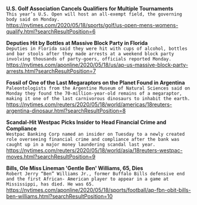 **U.S. Golf Association Cancels Qualifiers for Multiple Tournaments**\
`This year’s U.S. Open will host an all-exempt field, the governing body said on Monday.`\
https://nytimes.com/2020/05/18/sports/golf/us-open-mens-womens-qualify.html?searchResultPosition=6

**Deputies Hit by Bottles at Massive Block Party in Florida**\
`Deputies in Florida said they were hit with cups of alcohol, bottles and bar stools after they made arrests at a weekend block party involving thousands of party-goers, officials reported Monday.`\
https://nytimes.com/aponline/2020/05/18/us/ap-us-massive-block-party-arrests.html?searchResultPosition=7

**Fossil of One of the Last Megaraptors on the Planet Found in Argentina**\
`Paleontologists from the Argentine Museum of Natural Sciences said on Monday they found the 70-million-year-old remains of a megaraptor, making it one of the last carnivorous dinosaurs to inhabit the earth.`\
https://nytimes.com/reuters/2020/05/18/world/americas/18reuters-argentina-dinosaur.html?searchResultPosition=8

**Scandal-Hit Westpac Picks Insider to Head Financial Crime and Compliance**\
`Westpac Banking Corp named an insider on Tuesday to a newly created role overseeing financial crime and compliance after the bank was caught up in a major money laundering scandal last year.`\
https://nytimes.com/reuters/2020/05/18/world/asia/18reuters-westpac-moves.html?searchResultPosition=9

**Bills, Ole Miss Lineman 'Gentle Ben' Williams, 65, Dies**\
`Robert Jerry “Ben” Williams Jr., former Buffalo Bills defensive end and the first African- American player to appear in a game at Mississippi, has died. He was 65.`\
https://nytimes.com/aponline/2020/05/18/sports/football/ap-fbn-obit-bills-ben-williams.html?searchResultPosition=10

